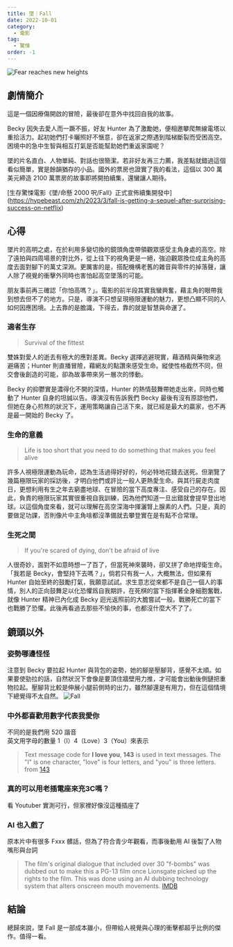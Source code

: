 ```yaml
---
title: 墜｜Fall
date: 2022-10-01
category:
  - 電影
tag:
  - 驚悚
order: -1
---
```

![](https://blogger.googleusercontent.com/img/b/R29vZ2xl/AVvXsEgysOV3Spl2ONIPIrvZK9xbmPHJNtVU92clXO2xf4nKWoJTdUYXvxoLbmVm-Vy_gscfhDtdRGsaPZ47oWBPMudsq4VFk2ZY06cEbzBZlxtso0_WbRBRpj8LprQC3kqO2z_grdGz6PdcQ-moyi2DaTThThFyokYtMW796439iQyFiK6Td9RPoUTF8fZq0g/s800/Xnip2022-10-02_10-26-59.jpg "Fear reaches new heights")

## 劇情簡介
這是一個因療傷開啟的冒險，最後卻在意外中找回自我的故事。

Becky 因失去愛人而一蹶不振，好友 Hunter 為了激勵她，便相邀攀爬無線電塔以重拾活力。起初她們打卡曬照好不愜意，卻在返家之際遇到階梯斷裂而受困高空。困境中的急中生智與相互打氣是否能幫助她們重返家園呢？

墜的片名直白、人物單純、對話也很簡潔。若非好友再三力薦，我差點就錯過這個看似簡單，實是餘韻猶存的小品。國外的票房也證實了我的看法，這個以 300 萬美元締造 2100 萬票房的故事即將開拍續集，還蠻讓人期待。

[生存驚悚電影《墜/命懸 2000 呎/Fall》正式宣佈續集開發中]
(https://hypebeast.com/zh/2023/3/fall-is-getting-a-sequel-after-surprising-success-on-netflix)


## 心得
墜片的高明之處，在於利用多變切換的鏡頭角度帶領觀眾感受主角身處的高空。除了遠拍與四周場景的對比外，從上往下的視角更是一絕，強迫觀眾換位成主角的高度去面對腳下的萬丈深淵。更厲害的是，搭配機構老舊的雜音與零件的掉落聲，讓人除了視覺的衝擊外同時也害怕起高空墜落的可能。

朋友事前再三確認「你怕高嗎？」。電影的前半段其實我蠻興奮，藉主角的眼帶我到想去但不了的地方。只是，導演不只想呈現極限運動的魅力，更想凸顯不同的人如何因應困境。上去靠的是膽識，下得去，靠的就是智慧與命運了。

### 適者生存  
> Survival of the fittest

雙姝對愛人的逝去有極大的應對差異。Becky 選擇逃避現實，藉酒精與藥物來逃避痛苦；Hunter 則直播冒險，藉網友的點讚來感受生命。縱使性格截然不同，但交會後創造的可能，卻為故事帶來另一層次的悸動。

Becky 的抑鬱實是濃得化不開的深情，Hunter 的熱情鼓舞帶她走出來，同時也觸動了 Hunter 自身的坦誠以告。導演沒有告訴我們 Becky 最後有沒有原諒他們，但她在身心煎熬的狀況下，運用策略讓自己活下來，就已經是最大的贏家，也不再是最一開始的 Becky 了。

### 生命的意義
> Life is too short that you need to do something that makes you feel alive

許多人視極限運動為玩命，認為生活過得好好的，何必特地花錢去送死。但瀏覽了幾篇極限玩家的採訪後，才明白他們或許比一般人更熱愛生命。與其行屍走肉度日，更想利用有生之年去窮盡地球、在冒險的當下高度專注、感受自己的存在。因此，負責的極限玩家其實很重視自我訓練，因為他們知道一旦出錯就會提早登出地球。以這個角度來看，就可以理解在高空深海中揮灑腎上腺素的人們。只是，真的要做足功課，否則像片中主角啥都沒準備就去攀登實在是有點不合常理。

### 生死之間
> If you're scared of dying, don't be afraid of live

人很奇妙，面對不如意時想一了百了，但當死神來襲時，卻又拼了命地捍衛生命。「我若是 Becky，會堅持下去嗎？」，倘若只有我一人，大概無法，但如果有 Hunter 自始至終的鼓勵打氣，我願意試試。求生意志從來都不是自己一個人的事情，別人的正向鼓舞足以化恐懼爲自我期許，在死棋的當下指揮著全身細胞奮戰，就像 Hunter 精神已內化成 Becky 迴光返照前的大膽嘗試一般。戰勝死亡的當下也戰勝了恐懼。此後再看過去那些不愉快的事，也都沒什麼大不了了。

## 鏡頭以外
### 姿勢哪邊怪怪  
注意到 Becky 要拉起 Hunter 與背包的姿勢，她的腳是壓腳背，感覺不太順。如果要使勁拉的話，自然狀況下會像是要頂住牆壁用力推，才可能會出動後側鏈把重物拉起。壓腳背比較是伸展小腿前側時的出力，雖然腳還是有用力，但在這個情境下總覺得不太自然。
![](https://blogger.googleusercontent.com/img/a/AVvXsEiSUnDhhS9nos2dXG_W_pFIR0kJBiGZS1C2oTGB5eyQ_2IddFbSLZVwtIHCn7q6VsElL6AI_bA7_ik5mFtMO_keJ26oP_VKBTSMRqjxnvDNvMsSep40bgp20sSTGP4vsawWzWBYygke2tdTGdc4Y6sqRBJ3-G512rcwiv2A7YzFOcJANb54waOiC-USCQ "Fall")

### 中外都喜歡用數字代表我愛你  
不同的是我們用 520 諧音  
英文用字母的數量 1（I）4（Love）3（You）來表示
> Text message code for **I love you**, **143** is used in text messages. The "I" is one character, "love" is four letters, and "you" is three letters.  from [143](https://www.computerhope.com/jargon/num/143.htm)

### 真的可以用老插電座來充3C嗎？
看 Youtuber 實測可行，但家裡好像沒這種插座了
<YouTube id="j3rwWYS6xac" />

### AI 也入戲了
原本片中有很多 Fxxx 髒話，但為了符合青少年觀看，而事後動用 AI 後製了人物嘴形與台詞
> The film's original dialogue that included over 30 "f-bombs" was dubbed out to make this a PG-13 film once Lionsgate picked up the rights to the film. This was done using an AI dubbing technology system that alters onscreen mouth movements.
[IMDB](https://www.imdb.com/title/tt15325794/trivia?item=tr6461514)

## 結論
總歸來說，墜 Fall 是一部成本雖小，但帶給人視覺與心理的衝擊都超乎比例的傑作。值得一看。
